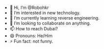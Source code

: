 - 👋 Hi, I’m @Robohkr
- 👀 I’m interested in new technology.
- 🌱 I’m currently learning reverse engineering.
- 💞️ I’m looking to collaborate on anything.
- 📫 How to reach Dubai?
- 😄 Pronouns: He/Him
- ⚡ Fun fact: not funny.

<!---
Robohkr/Robohkr is a ✨ special ✨ repository because its `README.md` (this file) appears on your GitHub profile.
You can click the Preview link to take a look at your changes.
--->

